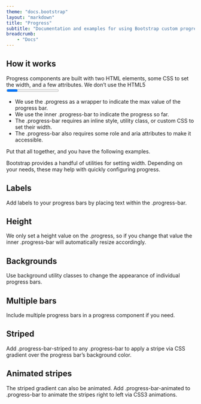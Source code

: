 ```yaml
---
theme: "docs.bootstrap"
layout: "markdown"
title: "Progress"
subtitle: "Documentation and examples for using Bootstrap custom progress bars featuring support for stacked bars, animated backgrounds, and text labels."
breadcrumb:
    - "Docs"
---
```


## How it works
Progress components are built with two HTML elements, some CSS to set the width, and a few attributes. We don’t use the HTML5 <progress> element, ensuring you can stack progress bars, animate them, and place text labels over them.

* We use the .progress as a wrapper to indicate the max value of the progress bar.
* We use the inner .progress-bar to indicate the progress so far.
* The .progress-bar requires an inline style, utility class, or custom CSS to set their width.
* The .progress-bar also requires some role and aria attributes to make it accessible.

Put that all together, and you have the following examples.

Bootstrap provides a handful of utilities for setting width. Depending on your needs, these may help with quickly configuring progress.

## Labels
Add labels to your progress bars by placing text within the .progress-bar.

## Height
We only set a height value on the .progress, so if you change that value the inner .progress-bar will automatically resize accordingly.

## Backgrounds
Use background utility classes to change the appearance of individual progress bars.

## Multiple bars
Include multiple progress bars in a progress component if you need.

## Striped
Add .progress-bar-striped to any .progress-bar to apply a stripe via CSS gradient over the progress bar’s background color.

## Animated stripes
The striped gradient can also be animated. Add .progress-bar-animated to .progress-bar to animate the stripes right to left via CSS3 animations.


